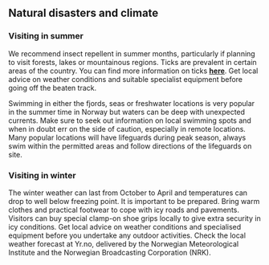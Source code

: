 ## Natural disasters and climate

### **Visiting in summer**

We recommend insect repellent in summer months, particularly if planning to visit forests, lakes or mountainous regions. Ticks are prevalent in certain areas of the country. You can find more information on ticks [**here**](https://www.helsenorge.no/en/helse-og-miljo/insekter-og-skadedyr/ticks-how-to-avoid-and-remove/#:~:text=Ticks%20can%20be%20carried%20by,common%20throughout%20most%20of%20Europe.). Get local advice on weather conditions and suitable specialist equipment before going off the beaten track.

Swimming in either the fjords, seas or freshwater locations is very popular in the summer time in Norway but waters can be deep with unexpected currents. Make sure to seek out information on local swimming spots and when in doubt err on the side of caution, especially in remote locations. Many popular locations will have lifeguards during peak season, always swim within the permitted areas and follow directions of the lifeguards on site.

### **Visiting in winter**

The winter weather can last from October to April and temperatures can drop to well below freezing point. It is important to be prepared. Bring warm clothes and practical footwear to cope with icy roads and pavements. Visitors can buy special clamp-on shoe grips locally to give extra security in icy conditions. Get local advice on weather conditions and specialised equipment before you undertake any outdoor activities. Check the local weather forecast at Yr.no, delivered by the Norwegian Meteorological Institute and the Norwegian Broadcasting Corporation (NRK).